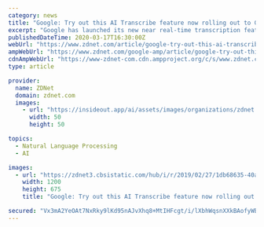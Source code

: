 ```yaml
---
category: news
title: "Google: Try out this AI Transcribe feature now rolling out to Google Translate"
excerpt: "Google has launched its new near real-time transcription feature as part of Google Translate, which is available for eight languages. Google showed off the AI-powered feature this January and will now roll it out on Android with support transcribed translations between any of a set of eight languages, including English, French, German ..."
publishedDateTime: 2020-03-17T16:30:00Z
webUrl: "https://www.zdnet.com/article/google-try-out-this-ai-transcribe-feature-now-rolling-out-to-google-translate/"
ampWebUrl: "https://www.zdnet.com/google-amp/article/google-try-out-this-ai-transcribe-feature-now-rolling-out-to-google-translate/"
cdnAmpWebUrl: "https://www-zdnet-com.cdn.ampproject.org/c/s/www.zdnet.com/google-amp/article/google-try-out-this-ai-transcribe-feature-now-rolling-out-to-google-translate/"
type: article

provider:
  name: ZDNet
  domain: zdnet.com
  images:
    - url: "https://insideout.app/ai/assets/images/organizations/zdnet.com-50x50.jpg"
      width: 50
      height: 50

topics:
  - Natural Language Processing
  - AI

images:
  - url: "https://zdnet3.cbsistatic.com/hub/i/r/2019/02/27/1db68635-40a5-437e-8b6f-ff1d3034921f/thumbnail/1200x675/474204615b3a621b6922fba361f73db8/google-cloud-updates-aipowered-speech-to-5c73e58360b2b5899fb224ab-1-feb-27-2019-17-31-20-poster.jpg"
    width: 1200
    height: 675
    title: "Google: Try out this AI Transcribe feature now rolling out to Google Translate"

secured: "Vx3mA2YeOAt7NxRky9lKd95nAJvXhq8+MtIHFcgt/i/lXbhWqsnXXkBAofyWBNNb94egwDjrVneKkSisEGV3d8rm0iRRxL783A+3dUldURi7rolN2mERDz3Kg3Kj3TkEXAcDXIEQLIvrKhTkwIQpWOoUmmKpF19fH8IetH/8kZgZe02QcGSNzP8fkWGfCZ1QMHI7cYSR5h1YcgLzcK+kDgmJMaKSIuD2KvFIhVEke4XYm1nzQ8M30IsJDq24JoX1DqhvF85d+AHiNO4Q2ilkwhFEHDN/kEeL+RNpzzK7u/cpO2/YB07HVdJzm6gydstlfAr0GCchOM9qwnXuhQhvuaDWFaGg2I2astq40Hc3/dK4J3xCwZFopvddvEfDRyKoGvUzIbWrJyddnBGdXTeaC3XblwwIaMizgIrOUKmtpzcJfUj26wnYgL7CyApOXqS22xnFeh8vfcqnqVA6FL+/QapmiBXbHhLKzKOTUCGKqK0=;OQlzoNrLcMf+9IC/lWZq7Q=="
---
```


